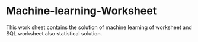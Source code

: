 # Machine-learning-Worksheet
This work sheet contains the solution of machine learning of worksheet and SQL worksheet also statistical solution.
